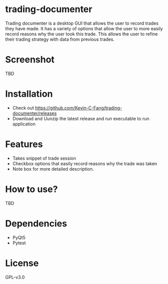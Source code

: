 # trading-documenter
Trading documenter is a desktop GUI that allows the user to record trades they have made. It has a variety of options that allow the user to more easily record reasons why the user took this trade. This allows the user to refine their trading strategy with data from previous trades.

# Screenshot
TBD

# Installation
* Check out https://github.com/Kevin-C-Fang/trading-documenter/releases
* Download and Uunzip the latest release and run executable to run application

# Features
* Takes snippet of trade session
* Checkbox options that easily record reasons why the trade was taken
* Note box for more detailed description.

# How to use?
TBD

# Dependencies
* PyQt5
* Pytest

# License
GPL-v3.0 
